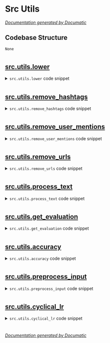 # Src Utils

[_Documentation generated by Documatic_](https://www.documatic.com)

<!---Documatic-section-Codebase Structure-start--->
## Codebase Structure

<!---Documatic-block-system_architecture-start--->
```mermaid
None
```
<!---Documatic-block-system_architecture-end--->

# #
<!---Documatic-section-Codebase Structure-end--->

<!---Documatic-section-src.utils.lower-start--->
## [src.utils.lower](3-src_utils.md#src.utils.lower)

<!---Documatic-section-lower-start--->
<!---Documatic-block-src.utils.lower-start--->
<details>
	<summary><code>src.utils.lower</code> code snippet</summary>

```python
def lower(text):
    return text.lower()
```
</details>
<!---Documatic-block-src.utils.lower-end--->
<!---Documatic-section-lower-end--->

# #
<!---Documatic-section-src.utils.lower-end--->

<!---Documatic-section-src.utils.remove_hashtags-start--->
## [src.utils.remove_hashtags](3-src_utils.md#src.utils.remove_hashtags)

<!---Documatic-section-remove_hashtags-start--->
<!---Documatic-block-src.utils.remove_hashtags-start--->
<details>
	<summary><code>src.utils.remove_hashtags</code> code snippet</summary>

```python
def remove_hashtags(text):
    clean_text = re.sub('#[A-Za-z0-9_]+', '', text)
    return clean_text
```
</details>
<!---Documatic-block-src.utils.remove_hashtags-end--->
<!---Documatic-section-remove_hashtags-end--->

# #
<!---Documatic-section-src.utils.remove_hashtags-end--->

<!---Documatic-section-src.utils.remove_user_mentions-start--->
## [src.utils.remove_user_mentions](3-src_utils.md#src.utils.remove_user_mentions)

<!---Documatic-section-remove_user_mentions-start--->
<!---Documatic-block-src.utils.remove_user_mentions-start--->
<details>
	<summary><code>src.utils.remove_user_mentions</code> code snippet</summary>

```python
def remove_user_mentions(text):
    clean_text = re.sub('@[A-Za-z0-9_]+', '', text)
    return clean_text
```
</details>
<!---Documatic-block-src.utils.remove_user_mentions-end--->
<!---Documatic-section-remove_user_mentions-end--->

# #
<!---Documatic-section-src.utils.remove_user_mentions-end--->

<!---Documatic-section-src.utils.remove_urls-start--->
## [src.utils.remove_urls](3-src_utils.md#src.utils.remove_urls)

<!---Documatic-section-remove_urls-start--->
<!---Documatic-block-src.utils.remove_urls-start--->
<details>
	<summary><code>src.utils.remove_urls</code> code snippet</summary>

```python
def remove_urls(text):
    clean_text = re.sub('^https?:\\/\\/.*[\\r\\n]*', '', text, flags=re.MULTILINE)
    return clean_text
```
</details>
<!---Documatic-block-src.utils.remove_urls-end--->
<!---Documatic-section-remove_urls-end--->

# #
<!---Documatic-section-src.utils.remove_urls-end--->

<!---Documatic-section-src.utils.process_text-start--->
## [src.utils.process_text](3-src_utils.md#src.utils.process_text)

<!---Documatic-section-process_text-start--->
<!---Documatic-block-src.utils.process_text-start--->
<details>
	<summary><code>src.utils.process_text</code> code snippet</summary>

```python
def process_text(steps, text):
    if steps is not None:
        for step in steps:
            text = preprocessing_setps[step](text)
    return text
```
</details>
<!---Documatic-block-src.utils.process_text-end--->
<!---Documatic-section-process_text-end--->

# #
<!---Documatic-section-src.utils.process_text-end--->

<!---Documatic-section-src.utils.get_evaluation-start--->
## [src.utils.get_evaluation](3-src_utils.md#src.utils.get_evaluation)

<!---Documatic-section-get_evaluation-start--->
<!---Documatic-block-src.utils.get_evaluation-start--->
<details>
	<summary><code>src.utils.get_evaluation</code> code snippet</summary>

```python
def get_evaluation(y_true, y_prob, list_metrics):
    y_pred = np.argmax(y_prob, -1)
    output = {}
    if 'accuracy' in list_metrics:
        output['accuracy'] = metrics.accuracy_score(y_true, y_pred)
    if 'f1' in list_metrics:
        output['f1'] = metrics.f1_score(y_true, y_pred, average='weighted')
    return output
```
</details>
<!---Documatic-block-src.utils.get_evaluation-end--->
<!---Documatic-section-get_evaluation-end--->

# #
<!---Documatic-section-src.utils.get_evaluation-end--->

<!---Documatic-section-src.utils.accuracy-start--->
## [src.utils.accuracy](3-src_utils.md#src.utils.accuracy)

<!---Documatic-section-accuracy-start--->
<!---Documatic-block-src.utils.accuracy-start--->
<details>
	<summary><code>src.utils.accuracy</code> code snippet</summary>

```python
def accuracy(output, target, topk=(1,)):
    maxk = max(topk)
    batch_size = target.size(0)
    (_, pred) = output.topk(maxk, 1, True, True)
    pred = pred.t()
    correct = pred.eq(target.view(1, -1).expand_as(pred))
    res = []
    for k in topk:
        correct_k = correct[:k].view(-1).float().sum(0)
        res.append(correct_k.mul_(100.0 / batch_size))
    return res
```
</details>
<!---Documatic-block-src.utils.accuracy-end--->
<!---Documatic-section-accuracy-end--->

# #
<!---Documatic-section-src.utils.accuracy-end--->

<!---Documatic-section-src.utils.preprocess_input-start--->
## [src.utils.preprocess_input](3-src_utils.md#src.utils.preprocess_input)

<!---Documatic-section-preprocess_input-start--->
<!---Documatic-block-src.utils.preprocess_input-start--->
<details>
	<summary><code>src.utils.preprocess_input</code> code snippet</summary>

```python
def preprocess_input(args):
    raw_text = args.text
    steps = args.steps
    for step in steps:
        raw_text = preprocessing_setps[step](raw_text)
    number_of_characters = args.number_of_characters + len(args.extra_characters)
    identity_mat = np.identity(number_of_characters)
    vocabulary = list(args.alphabet) + list(args.extra_characters)
    max_length = args.max_length
    processed_output = np.array([identity_mat[vocabulary.index(i)] for i in list(raw_text[::-1]) if i in vocabulary], dtype=np.float32)
    if len(processed_output) > max_length:
        processed_output = processed_output[:max_length]
    elif 0 < len(processed_output) < max_length:
        processed_output = np.concatenate((processed_output, np.zeros((max_length - len(processed_output), number_of_characters), dtype=np.float32)))
    elif len(processed_output) == 0:
        processed_output = np.zeros((max_length, number_of_characters), dtype=np.float32)
    return processed_output
```
</details>
<!---Documatic-block-src.utils.preprocess_input-end--->
<!---Documatic-section-preprocess_input-end--->

# #
<!---Documatic-section-src.utils.preprocess_input-end--->

<!---Documatic-section-src.utils.cyclical_lr-start--->
## [src.utils.cyclical_lr](3-src_utils.md#src.utils.cyclical_lr)

<!---Documatic-section-cyclical_lr-start--->
<!---Documatic-block-src.utils.cyclical_lr-start--->
<details>
	<summary><code>src.utils.cyclical_lr</code> code snippet</summary>

```python
def cyclical_lr(stepsize, min_lr=0.0017, max_lr=0.01):

    def scaler(x):
        return 1.0

    def lr_lambda(it):
        return min_lr + (max_lr - min_lr) * relative(it, stepsize)

    def relative(it, stepsize):
        cycle = math.floor(1 + it / (2 * stepsize))
        x = abs(it / stepsize - 2 * cycle + 1)
        return max(0, 1 - x) * scaler(cycle)
    return lr_lambda
```
</details>
<!---Documatic-block-src.utils.cyclical_lr-end--->
<!---Documatic-section-cyclical_lr-end--->

# #
<!---Documatic-section-src.utils.cyclical_lr-end--->

[_Documentation generated by Documatic_](https://www.documatic.com)